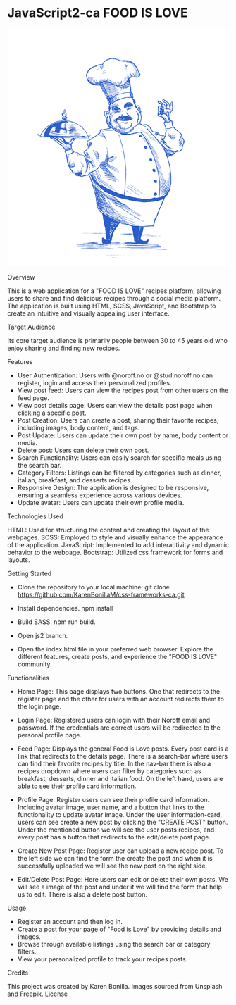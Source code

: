 # JavaScript2-ca FOOD IS LOVE

![image](./images/logo.png)

Overview

This is a web application for a "FOOD IS LOVE" recipes platform, allowing users to share and find delicious recipes through a social media platform. The application is built using HTML, SCSS, JavaScript, and Bootstrap to create an intuitive and visually appealing user interface.

Target Audience

Its core target audience is primarily people between 30 to 45 years old who enjoy sharing and finding new recipes.

Features

- User Authentication: Users with @noroff.no or @stud.noroff.no can register, login and access their personalized profiles.
- View post feed: Users can view the recipes post from other users on the feed page.
- View post details page: Users can view the details post page when clicking a specific post.
- Post Creation: Users can create a post, sharing their favorite recipes, including images, body content, and tags.
- Post Update: Users can update their own post by name, body content or media.
- Delete post: Users can delete their own post.
- Search Functionality: Users can easily search for specific meals using the search bar.
- Category Filters: Listings can be filtered by categories such as dinner, italian, breakfast, and desserts recipes.
- Responsive Design: The application is designed to be responsive, ensuring a seamless experience across various devices.
- Update avatar: Users can update their own profile media.

Technologies Used

HTML: Used for structuring the content and creating the layout of the webpages.
SCSS: Employed to style and visually enhance the appearance of the application.
JavaScript: Implemented to add interactivity and dynamic behavior to the webpage.
Bootstrap: Utilized css framework for forms and layouts.

Getting Started

- Clone the repository to your local machine:
  git clone https://github.com/KarenBonillaM/css-frameworks-ca.git

- Install dependencies.
  npm install

- Build SASS.
  npm run build.

- Open js2 branch.

- Open the index.html file in your preferred web browser.
  Explore the different features, create posts, and experience the "FOOD IS LOVE" community.

Functionalities

- Home Page:
  This page displays two buttons. One that redirects to the register page and the other for users with an account redirects them to the login page.

- Login Page:
  Registered users can login with their Noroff email and password. If the credentials are correct users will be redirected to the personal profile page.

- Feed Page:
  Displays the general Food is Love posts. Every post card is a link that redirects to the details page.
  There is a search-bar where users can find their favorite recipes by title.
  In the nav-bar there is also a recipes dropdown where users can filter by categories such as breakfast, desserts, dinner and italian food.
  On the left hand, users are able to see their profile card information.

- Profile Page:
  Register users can see their profile card information. Including avatar image, user name, and a button that links to the functionality to update avatar image.
  Under the user information-card, users can see create a new post by clicking the "CREATE POST" button. Under the mentioned button we will see the user posts recipes, and every post has a button that redirects to the edit/delete post page.

- Create New Post Page:
  Register user can upload a new recipe post. To the left side we can find the form the create the post and when it is successfully uploaded we will see the new post on the right side.

- Edit/Delete Post Page:
  Here users can edit or delete their own posts. We will see a image of the post and under it we will find the form that help us to edit. There is also a delete post button.

Usage

- Register an account and then log in.
- Create a post for your page of "Food is Love" by providing details and images.
- Browse through available listings using the search bar or category filters.
- View your personalized profile to track your recipes posts.

Credits

This project was created by Karen Bonilla.
Images sourced from Unsplash and Freepik.
License
